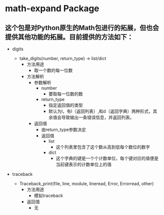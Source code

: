 # math-expand Package
## 这个包是对Python原生的Math包进行的拓展，但也会提供其他功能的拓展。目前提供的方法如下：

- digits
    - take_digits(number, return_type) → list/dict
        - 方法用途
            - 取一个数的每一位数
        - 方法解析
            - 参数解析
                - number
                    - 要取每一位数的数
                - return_type
                    - 指定返回值的类型
                    - 默认为l，有l（返回列表）,和d（返回字典）两种形式，其余值会导致输出一条错误信息，并返回列表。
            - 返回值
                - 由return_type参数决定
                - 返回值
                    - list
                        - 这个列表里包含了这个数从高到低每个数位的数字
                    - dict
                        - 这个字典的键是一个个计数单位，每个键对应的值便是当前键表示的计数单位上的值

- traceback
    - Traceback_print(file, line, module, lineread, Error, Errorread, other)
        - 方法用途
            - 模拟traceback
        - 返回值
            - 无
